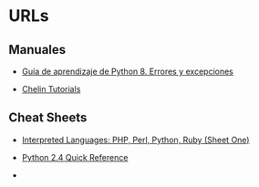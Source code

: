 URLs
======

Manuales
------

 * [Guía de aprendizaje de Python 8. Errores y excepciones](http://pyspanishdoc.sourceforge.net/tut/node10.html)

 * [Chelin Tutorials](http://chelintutorials.blogspot.fr/p/python.html)

Cheat Sheets
------

 * [Interpreted Languages: PHP, Perl, Python, Ruby (Sheet One)](http://hyperpolyglot.org/scripting)

 * [Python 2.4 Quick Reference](http://rgruet.free.fr/PQR24/PQR2.4.html)

 * []()
